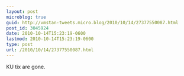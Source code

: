 ```yaml
---
layout: post
microblog: true
guid: http://vmstan-tweets.micro.blog/2010/10/14/27377550087.html
post_id: 3045924
date: 2010-10-14T15:23:19-0600
lastmod: 2010-10-14T15:23:19-0600
type: post
url: /2010/10/14/27377550087.html
---
```

KU tix are gone.
